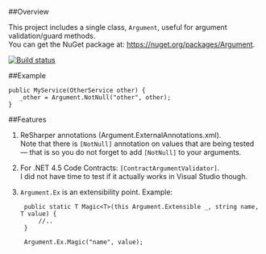 ##Overview

This project includes a single class, `Argument`, useful for argument validation/guard methods.  
You can get the NuGet package at: https://nuget.org/packages/Argument.

[![Build status](https://ci.appveyor.com/api/projects/status/m15csoxhl0hg6t13)](https://ci.appveyor.com/project/ashmind/argument)

##Example

    public MyService(OtherService other) {
       _other = Argument.NotNull("other", other);
    }

##Features

1. ReSharper annotations (Argument.ExternalAnnotations.xml).  
   Note that there is `[NotNull]` annotation on values that are being tested — that is so you do not forget to add `[NotNull]` to your arguments.
2. For .NET 4.5 Code Contracts: `[ContractArgumentValidator]`.  
   I did not have time to test if it actually works in Visual Studio though.
3. `Argument.Ex` is an extensibility point. Example:
         
        public static T Magic<T>(this Argument.Extensible _, string name, T value) {
            //..
        }

        Argument.Ex.Magic("name", value);